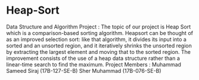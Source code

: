 # Heap-Sort
Data Structure and Algorithm Project : 
The topic of our project is Heap Sort which is a comparison-based sorting algorithm. Heapsort can be thought of as an improved selection sort: like that algorithm, it divides its input into a sorted and an unsorted region, and it iteratively shrinks the unsorted region by extracting the largest element and moving that to the sorted region. The improvement consists of the use of a heap data structure rather than a linear-time search to find the maximum.
Project Members :
Muhammad Sameed Siraj (17B-127-SE-B)
Sher Muhammad (17B-076-SE-B)
